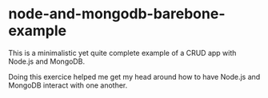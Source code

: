 # node-and-mongodb-barebone-example

This is a minimalistic yet quite complete example of a CRUD app with Node.js and MongoDB.

Doing this exercice helped me get my head around how to have Node.js and MongoDB interact with one another.

